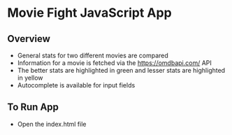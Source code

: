 # Movie Fight JavaScript App
## Overview
- General stats for two different movies are compared
- Information for a movie is fetched via the https://omdbapi.com/ API
- The better stats are highlighted in green and lesser stats are highlighted in yellow
- Autocomplete is available for input fields

## To Run App
- Open the index.html file
